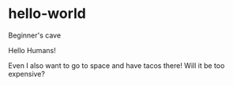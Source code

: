 # hello-world
Beginner's cave

Hello Humans!

Even I also want to go to space and have tacos there! 
Will it be too expensive?

